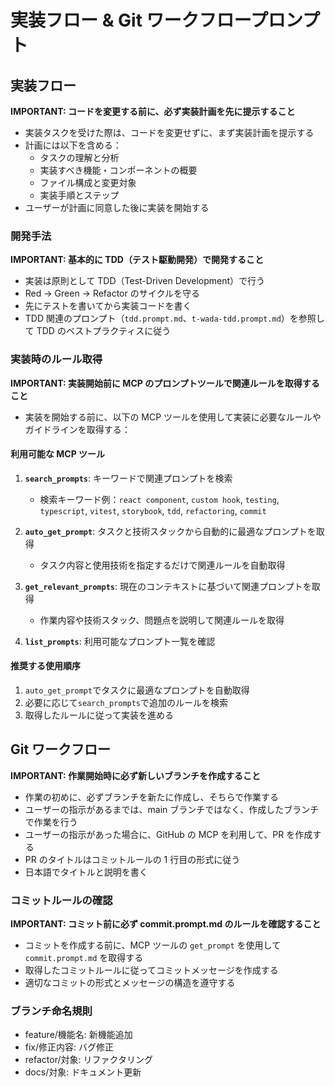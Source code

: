# 実装フロー & Git ワークフロープロンプト

## 実装フロー

**IMPORTANT: コードを変更する前に、必ず実装計画を先に提示すること**

- 実装タスクを受けた際は、コードを変更せずに、まず実装計画を提示する
- 計画には以下を含める：
  - タスクの理解と分析
  - 実装すべき機能・コンポーネントの概要
  - ファイル構成と変更対象
  - 実装手順とステップ
- ユーザーが計画に同意した後に実装を開始する

### 開発手法

**IMPORTANT: 基本的に TDD（テスト駆動開発）で開発すること**

- 実装は原則として TDD（Test-Driven Development）で行う
- Red → Green → Refactor のサイクルを守る
- 先にテストを書いてから実装コードを書く
- TDD 関連のプロンプト（`tdd.prompt.md`、`t-wada-tdd.prompt.md`）を参照して TDD のベストプラクティスに従う

### 実装時のルール取得

**IMPORTANT: 実装開始前に MCP のプロンプトツールで関連ルールを取得すること**

- 実装を開始する前に、以下の MCP ツールを使用して実装に必要なルールやガイドラインを取得する：

#### 利用可能な MCP ツール

1. **`search_prompts`**: キーワードで関連プロンプトを検索

   - 検索キーワード例：`react component`, `custom hook`, `testing`, `typescript`, `vitest`, `storybook`, `tdd`, `refactoring`, `commit`

2. **`auto_get_prompt`**: タスクと技術スタックから自動的に最適なプロンプトを取得

   - タスク内容と使用技術を指定するだけで関連ルールを自動取得

3. **`get_relevant_prompts`**: 現在のコンテキストに基づいて関連プロンプトを取得

   - 作業内容や技術スタック、問題点を説明して関連ルールを取得

4. **`list_prompts`**: 利用可能なプロンプト一覧を確認

#### 推奨する使用順序

1. `auto_get_prompt`でタスクに最適なプロンプトを自動取得
2. 必要に応じて`search_prompts`で追加のルールを検索
3. 取得したルールに従って実装を進める

## Git ワークフロー

**IMPORTANT: 作業開始時に必ず新しいブランチを作成すること**

- 作業の初めに、必ずブランチを新たに作成し、そちらで作業する
- ユーザーの指示があるまでは、main ブランチではなく、作成したブランチで作業を行う
- ユーザーの指示があった場合に、GitHub の MCP を利用して、PR を作成する
- PR のタイトルはコミットルールの 1 行目の形式に従う
- 日本語でタイトルと説明を書く

### コミットルールの確認

**IMPORTANT: コミット前に必ず commit.prompt.md のルールを確認すること**

- コミットを作成する前に、MCP ツールの `get_prompt` を使用して `commit.prompt.md` を取得する
- 取得したコミットルールに従ってコミットメッセージを作成する
- 適切なコミットの形式とメッセージの構造を遵守する

### ブランチ命名規則

- feature/機能名: 新機能追加
- fix/修正内容: バグ修正
- refactor/対象: リファクタリング
- docs/対象: ドキュメント更新
